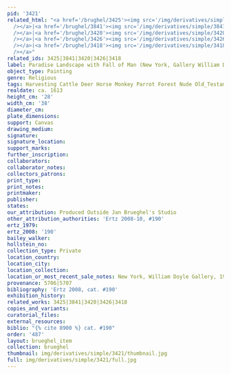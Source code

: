 ```yaml
---
pid: '3421'
related_html: "<a href='/brughel/3425'><img src='/img/derivatives/simple/3425/thumbnail.jpg'
  /></a>|<a href='/brughel/3841'><img src='/img/derivatives/simple/3841/thumbnail.jpg'
  /></a>|<a href='/brughel/3420'><img src='/img/derivatives/simple/3420/thumbnail.jpg'
  /></a>|<a href='/brughel/3426'><img src='/img/derivatives/simple/3426/thumbnail.jpg'
  /></a>|<a href='/brughel/3418'><img src='/img/derivatives/simple/3418/thumbnail.jpg'
  /></a>"
related_ids: 3425|3841|3420|3426|3418
label: Paradise Landscape with Fall of Man (New York, Gallery William Doyle)
object_type: Painting
genre: Religious
tags: Harvesting Cattle Deer Horse Monkey Parrot Forest Nude Old_Testament Paradise
realdate: ca. 1613
height_cm: '28'
width_cm: '38'
diameter_cm: 
plate_dimensions: 
support: Canvas
drawing_medium: 
signature: 
signature_location: 
support_marks: 
further_inscription: 
collaborators: 
collaborator_notes: 
collectors_patrons: 
print_type: 
print_notes: 
printmaker: 
publisher: 
states: 
our_attribution: Produced Outside Jan Brueghel's Studio
other_attribution_authorities: 'Ertz 2008-10, #190'
ertz_1979: 
ertz_2008: '190'
bailey_walker: 
hollstein_no: 
collection_type: Private
location_country: 
location_city: 
location_collection: 
location_or_most_recent_sale_notes: New York, William Doyle Gallery, 1984
provenance: 5706|5707
bibliography: 'Ertz 2008, cat. #190'
exhibition_history: 
related_works: 3425|3841|3420|3426|3418
copies_and_variants: 
curatorial_files: 
external_resources: 
biblio: "{% cite 8900 %} cat. #190"
order: '487'
layout: brueghel_item
collection: brueghel
thumbnail: img/derivatives/simple/3421/thumbnail.jpg
full: img/derivatives/simple/3421/full.jpg
---
```

